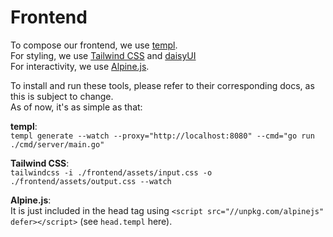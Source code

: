 # Frontend

To compose our frontend, we use [templ](https://templ.guide/).\
For styling, we use [Tailwind CSS](https://tailwindcss.com/) and [daisyUI](https://daisyui.com/docs/install/) \
For interactivity, we use [Alpine.js](https://alpine.dev/).

To install and run these tools, please refer to their corresponding docs, as this is subject to change.\
As of now, it's as simple as that:

**templ**:\
`templ generate --watch --proxy="http://localhost:8080" --cmd="go run ./cmd/server/main.go"`

**Tailwind CSS**:\
`tailwindcss -i ./frontend/assets/input.css -o ./frontend/assets/output.css --watch`

**Alpine.js**:\
It is just included in the head tag using `<script src="//unpkg.com/alpinejs" defer></script>` (see `head.templ` here).